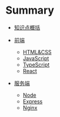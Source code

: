 # Summary

* [知识点概括](README.md)
* [前端]()
    * [HTML&CSS](FrontEnd/HTML&CSS.md)
    * [JavaScript](FrontEnd/JavaScript.md)
    * [TypeScript](FrontEnd/TypeScript.md)
    * [React](FrontEnd/React.md)

* [服务端]()
    * [Node](BackEnd/Node.md)
    * [Express](BackEnd/Express.md)
    * [Nginx](BackEnd/Nginx.md)
